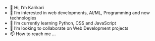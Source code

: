 - 👋 Hi, I’m Karikari
- 👀 I’m interested in web developments, AI/ML, Programming and new technologies
- 🌱 I’m currently learning Python, CSS and JavaScript
- 💞️ I’m looking to collaborate on Web Development projects 
- 📫 How to reach me ...

<!---
doubleKari/doubleKari is a ✨ special ✨ repository because its `README.md` (this file) appears on your GitHub profile.
You can click the Preview link to take a look at your changes.
--->
